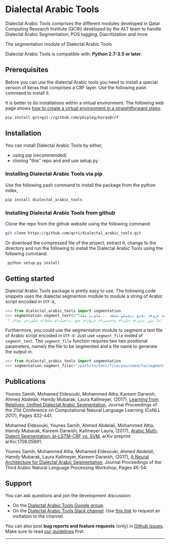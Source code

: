 # Dialectal Arabic Tools
Dialectal Arabic Tools comprises the different modules developed in Qatar Computing Research Institute (QCRI) developed by the ALT team to handle Dialectal Arabic Segmentation, POS tagging, Diacritization and more

The segmentation module of Dialectal Arabic Tools 
 
Dialectal Arabic Tools is compatible with: __Python 2.7-3.5 or later__.
## Prerequisites

Before you can use the dialectal Arabic tools you need to install a special version of keras that comprises a CRF layer. Use the following pash command to install it.

It is better to do installations within a virtual environment. The following web page shows
<a href="https://disooqi.github.io/blog/py-virtual-environment.html">how to create a virtual environment in a straightforward steps</a>.
```sh
pip install git+git://github.com/phipleg/keras@crf
```

## Installation

You can install Dialectal Arabic Tools by either,
* using pip (recommended)
* cloning "this" repo and and use setup.py


### Installing Dialectal Arabic Tools via pip
Use the following pash command to install the package from the python index,
```sh
pip install dialectal_arabic_tools
```

### Installing Dialectal Arabic Tools from github
Clone the repo from the github website using the following command:
```sh
git clone https://github.com/qcri/dialectal_arabic_tools.git
```
Or download the compressed file of the project, extract it, change to the directory and run the following to install the Dialectal Arabic Tools using the following command:
```sh
 python setup.py install
```

## Getting started
Dialectal Arabic Tools package is pretty easy to use. The following code snippets uses the dialectal segmention module to module a string of Arabic script encoded in ``UTF-8``,
```python
>>> from dialectal_arabic_tools import segmentation
>>> segmentation.segment_text(u"عنا تنتين بندورة جبلية وخمسة عروقة نعنع بيعملو سلطة .. شلوني معك؟")
'عنا تنتين بندور+ة جبلي+ة و+خمس+ة عروق+ة نعنع ب+يعمل+و سلط+ة شلون+ي مع+ك ؟'
```

Furthermore, you could use the segmentation module to segment a text file of Arabic script encoded in ``UTF-8``. Just use ``segment_file`` insted of ``segment_text``.
The ``segment_file`` function requires two two positional parameters, namely the file to be segmented and a file name to generate the output in.

```python
>>> from dialectal_arabic_tools import segmentation
>>> segmentation.segment_file(r'/path/to/text/file/you/need/to/segment.txt', r'output/file/path.txt')
```


## Publications
Younes Samih, Mohamed Eldesouki, Mohammed Attia, Kareem Darwish, Ahmed Abdelali, Hamdy Mubarak, Laura Kallmeyer, (2017), [Learning from Relatives: Unified Dialectal Arabic Segmentation](http://www.aclweb.org/anthology/K17-1043), Journal Proceedings of the 21st Conference on Computational Natural Language Learning (CoNLL 2017), Pages 432-441.

Mohamed Eldesouki, Younes Samih, Ahmed Abdelali, Mohammed Attia, Hamdy Mubarak, Kareem Darwish, Kallmeyer Laura, (2017), [Arabic Multi-Dialect Segmentation: bi-LSTM-CRF vs. SVM](https://arxiv.org/pdf/1708.05891.pdf), arXiv preprint arXiv:1708.05891.

Younes Samih, Mohammed Attia, Mohamed Eldesouki, Ahmed Abdelali, Hamdy Mubarak, Laura Kallmeyer, Kareem Darwish, (2017), [A Neural Architecture for Dialectal Arabic Segmentation](http://www.aclweb.org/anthology/W17-1306), Journal Proceedings of the Third Arabic Natural Language Processing Workshop, Pages 46-54.





## Support

You can ask questions and join the development discussion:

- On the [Dialectal Arabic Tools Google group](https://groups.google.com/forum/#!forum/dat-users).
- On the [Dialectal Arabic Tools Slack channel](). Use [this link](https://dat-slack-autojoin.herokuapp.com/) to request an invitation to the channel.

You can also post **bug reports and feature requests** (only) in [Github issues](https://github.com/qcri/dialectal_arabic_tools/issues). Make sure to read [our guidelines](https://github.com/qcri/dialectal_arabic_tools/blob/master/CONTRIBUTING.md) first.


------------------
